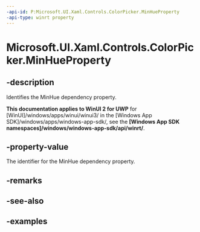 ```yaml
---
-api-id: P:Microsoft.UI.Xaml.Controls.ColorPicker.MinHueProperty
-api-type: winrt property
---
```

<!-- Property syntax.
public DependencyProperty MinHueProperty { get; }
-->

# Microsoft.UI.Xaml.Controls.ColorPicker.MinHueProperty


## -description

Identifies the MinHue dependency property.


**This documentation applies to WinUI 2 for UWP** for [WinUI]/windows/apps/winui/winui3/ in the [Windows App SDK]/windows/apps/windows-app-sdk/, see the **[Windows App SDK namespaces]/windows/windows-app-sdk/api/winrt/**.

## -property-value

The identifier for the MinHue dependency property.


## -remarks


## -see-also


## -examples


